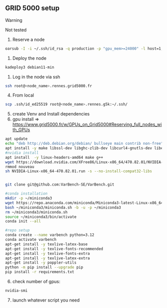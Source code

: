 ## GRID 5000 setup

> [!WARNING]  
> Not tested


1. Reserve a node
```sh
oarsub -I -i ~/.ssh/id_rsa -q production -p "gpu_mem>=24000" -l host=1,walltime=1 -t deploy 
```
1. Deploy the node
```sh
kadeploy3 debian11-min
```
1. Log in the node via ssh
```sh
ssh root@<node_name>.rennes.grid5000.fr
```
4. From local
```sh
scp .ssh/id_ed25519 root@<node_name>.rennes.g5k:~/.ssh/
```

5. create Venv and Install dependencies
6. gpu install => https://www.grid5000.fr/w/GPUs_on_Grid5000#Reserving_full_nodes_with_GPUs
```sh
apt update
echo "deb http://deb.debian.org/debian/ bullseye main contrib non-free" | sudo tee -a /etc/apt/sources.list
apt install -y make libssl-dev libghc-zlib-dev libcurl4-gnutls-dev libexpat1-dev unzip git-all
#nvidia install 
apt install  -y linux-headers-amd64 make g++
wget https://download.nvidia.com/XFree86/Linux-x86_64/470.82.01/NVIDIA-Linux-x86_64-470.82.01.run
rmmod nouveau
sh NVIDIA-Linux-x86_64-470.82.01.run -s --no-install-compat32-libs


git clone git@github.com:VarBench-SE/VarBench.git

#conda installation
mkdir -p ~/miniconda3
wget https://repo.anaconda.com/miniconda/Miniconda3-latest-Linux-x86_64.sh -O ~/miniconda3/miniconda.sh
bash ~/miniconda3/miniconda.sh -b -u -p ~/miniconda3
rm ~/miniconda3/miniconda.sh
source ~/miniconda3/bin/activate
conda init --all

#repo setup
conda create --name varbench python=3.12
conda activate varbench
apt-get install -y texlive-latex-base
apt-get install -y texlive-fonts-recommended
apt-get install -y texlive-fonts-extra
apt-get install -y texlive-latex-extra
apt-get install -y poppler-utils
python -m pip install --upgrade pip
pip install -r requirements.txt
```
6. check number of gpus:
```sh
nvidia-smi
```
7. launch whatever script you need

